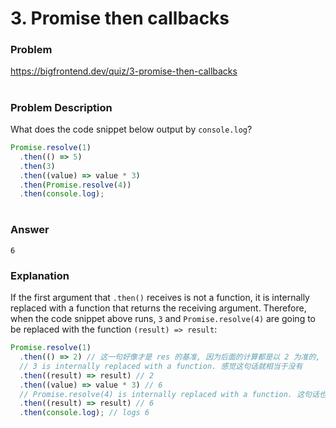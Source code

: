 # 3. Promise then callbacks

### Problem

https://bigfrontend.dev/quiz/3-promise-then-callbacks

#

### Problem Description

What does the code snippet below output by `console.log`?

```js
Promise.resolve(1)
  .then(() => 5)
  .then(3)
  .then((value) => value * 3)
  .then(Promise.resolve(4))
  .then(console.log);
```

#

### Answer

```
6
```

### Explanation

If the first argument that `.then()` receives is not a function, it is internally replaced with a function that returns the receiving argument. Therefore, when the code snippet above runs, `3` and `Promise.resolve(4)` are going to be replaced with the function `(result) => result`:

```js
Promise.resolve(1)
  .then(() => 2) // 这一句好像才是 res 的基准, 因为后面的计算都是以 2 为准的, 并不是 1
  // 3 is internally replaced with a function. 感觉这句话就相当于没有
  .then((result) => result) // 2
  .then((value) => value * 3) // 6
  // Promise.resolve(4) is internally replaced with a function. 这句话也相当于没有
  .then((result) => result) // 6
  .then(console.log); // logs 6
```
